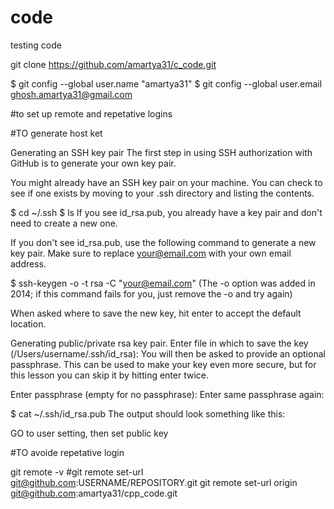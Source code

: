 # code
testing code

git clone https://github.com/amartya31/c_code.git

$ git config --global user.name "amartya31" $ git config --global user.email ghosh.amartya31@gmail.com

#to set up remote and repetative logins

#TO generate host ket

Generating an SSH key pair The first step in using SSH authorization with GitHub is to generate your own key pair.

You might already have an SSH key pair on your machine. You can check to see if one exists by moving to your .ssh directory and listing the contents.

$ cd ~/.ssh $ ls If you see id_rsa.pub, you already have a key pair and don't need to create a new one.

If you don't see id_rsa.pub, use the following command to generate a new key pair. Make sure to replace your@email.com with your own email address.

$ ssh-keygen -o -t rsa -C "your@email.com" (The -o option was added in 2014; if this command fails for you, just remove the -o and try again)

When asked where to save the new key, hit enter to accept the default location.

Generating public/private rsa key pair. Enter file in which to save the key (/Users/username/.ssh/id_rsa): You will then be asked to provide an optional passphrase. This can be used to make your key even more secure, but for this lesson you can skip it by hitting enter twice.

Enter passphrase (empty for no passphrase): Enter same passphrase again:

$ cat ~/.ssh/id_rsa.pub The output should look something like this:

GO to user setting, then set public key

#TO avoide repetative login

git remote -v #git remote set-url git@github.com:USERNAME/REPOSITORY.git git remote set-url origin git@github.com:amartya31/cpp_code.git
